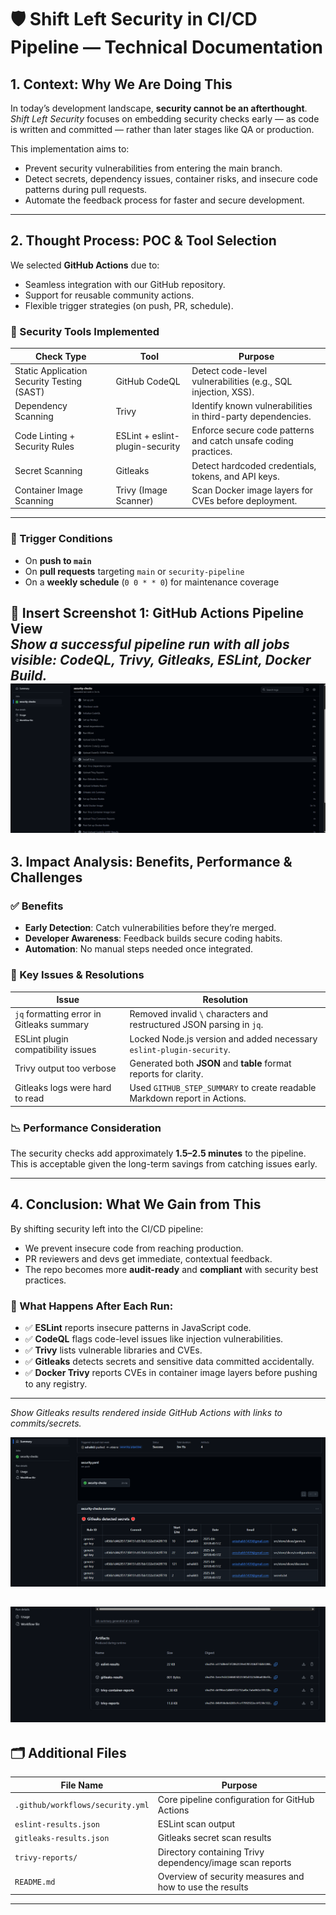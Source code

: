 # 🛡️ Shift Left Security in CI/CD Pipeline — Technical Documentation

## 1. Context: Why We Are Doing This

In today’s development landscape, **security cannot be an afterthought**. *Shift Left Security* focuses on embedding security checks early — as code is written and committed — rather than later stages like QA or production.

This implementation aims to:

- Prevent security vulnerabilities from entering the main branch.
- Detect secrets, dependency issues, container risks, and insecure code patterns during pull requests.
- Automate the feedback process for faster and secure development.

---

## 2. Thought Process: POC & Tool Selection

We selected **GitHub Actions** due to:

- Seamless integration with our GitHub repository.
- Support for reusable community actions.
- Flexible trigger strategies (on push, PR, schedule).

### 🔧 Security Tools Implemented

| Check Type                        | Tool                       | Purpose                                                                 |
|----------------------------------|----------------------------|-------------------------------------------------------------------------|
| Static Application Security Testing (SAST) | GitHub CodeQL             | Detect code-level vulnerabilities (e.g., SQL injection, XSS).          |
| Dependency Scanning              | Trivy                      | Identify known vulnerabilities in third-party dependencies.             |
| Code Linting + Security Rules    | ESLint + eslint-plugin-security | Enforce secure code patterns and catch unsafe coding practices.     |
| Secret Scanning                  | Gitleaks                   | Detect hardcoded credentials, tokens, and API keys.                    |
| Container Image Scanning         | Trivy (Image Scanner)      | Scan Docker image layers for CVEs before deployment.                   |

---

### 🧪 Trigger Conditions

- On **push to `main`**
- On **pull requests** targeting `main` or `security-pipeline`
- On a **weekly schedule** (`0 0 * * 0`) for maintenance coverage

📸 **Insert Screenshot 1: GitHub Actions Pipeline View**  
*Show a successful pipeline run with all jobs visible: CodeQL, Trivy, Gitleaks, ESLint, Docker Build.*
![alt text](<Sucessful job.png>)
---

## 3. Impact Analysis: Benefits, Performance & Challenges

### ✅ Benefits

- **Early Detection**: Catch vulnerabilities before they’re merged.
- **Developer Awareness**: Feedback builds secure coding habits.
- **Automation**: No manual steps needed once integrated.

### 🧠 Key Issues & Resolutions

| Issue                                       | Resolution                                                                 |
|--------------------------------------------|---------------------------------------------------------------------------|
| `jq` formatting error in Gitleaks summary  | Removed invalid `\` characters and restructured JSON parsing in `jq`.    |
| ESLint plugin compatibility issues         | Locked Node.js version and added necessary `eslint-plugin-security`.     |
| Trivy output too verbose                   | Generated both **JSON** and **table** format reports for clarity.        |
| Gitleaks logs were hard to read            | Used `GITHUB_STEP_SUMMARY` to create readable Markdown report in Actions.|

### 📉 Performance Consideration

The security checks add approximately **1.5–2.5 minutes** to the pipeline.  
This is acceptable given the long-term savings from catching issues early.

---

## 4. Conclusion: What We Gain from This

By shifting security left into the CI/CD pipeline:

- We prevent insecure code from reaching production.
- PR reviewers and devs get immediate, contextual feedback.
- The repo becomes more **audit-ready** and **compliant** with security best practices.

### 🚨 What Happens After Each Run:

- ✅ **ESLint** reports insecure patterns in JavaScript code.
- ✅ **CodeQL** flags code-level issues like injection vulnerabilities.
- ✅ **Trivy** lists vulnerable libraries and CVEs.
- ✅ **Gitleaks** detects secrets and sensitive data committed accidentally.
- ✅ **Docker Trivy** reports CVEs in container image layers before pushing to any registry.

---


*Show Gitleaks results rendered inside GitHub Actions with links to commits/secrets.*

![alt text](<Gitleaks summary.png>)



![alt text](Artifcats.png)
---

## 🗂️ Additional Files

| File Name                         | Purpose                                                  |
|----------------------------------|----------------------------------------------------------|
| `.github/workflows/security.yml` | Core pipeline configuration for GitHub Actions           |
| `eslint-results.json`            | ESLint scan output                                       |
| `gitleaks-results.json`          | Gitleaks secret scan results                             |
| `trivy-reports/`                 | Directory containing Trivy dependency/image scan reports |
| `README.md`                      | Overview of security measures and how to use the results |

---


